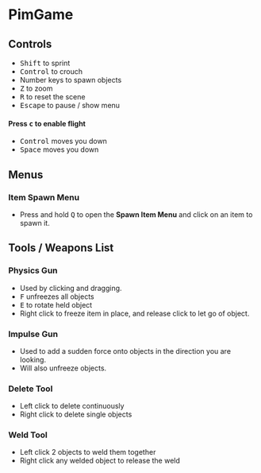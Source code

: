 # PimGame

## Controls
+ <kbd>Shift</kbd> to sprint
+ <kbd>Control</kbd> to crouch
+ Number keys to spawn objects
+ <kbd>Z</kbd> to zoom
+ <kbd>R</kbd> to reset the scene
+ <kbd>Escape</kbd> to pause / show menu
#### Press <kbd>c</kbd> to enable flight
+ <kbd>Control</kbd> moves you down
+ <kbd>Space</kbd> moves you down

## Menus
### Item Spawn Menu
+ Press and hold <kbd>Q</kbd> to open the **Spawn Item Menu** and click on an item to spawn it.

## Tools / Weapons List
### Physics Gun
+ Used by clicking and dragging.
+ <kbd>F</kbd> unfreezes all objects
+ <kbd>E</kbd> to rotate held object
+ Right click to freeze item in place, and release click to let go of object.
### Impulse Gun
+ Used to add a sudden force onto objects in the direction you are looking.
+ Will also unfreeze objects.
### Delete Tool
+ Left click to delete continuously
+ Right click to delete single objects
### Weld Tool
+ Left click 2 objects to weld them together
+ Right click any welded object to release the weld
